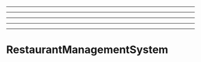 ----------------------------------------
----------------------------------------------------------------------------------------------------
----------------------------------------------------------------------------------------------------
----------------------------------------------------------------------------------------------------
----------------------------------------------------------------------------------------------------
# RestaurantManagementSystem
